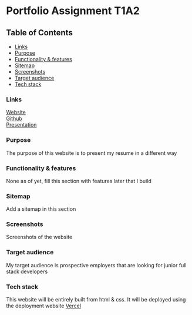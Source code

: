 # **Portfolio Assignment T1A2**

## **Table of Contents**

- [Links](#links)
- [Purpose](#purpose)
- [Functionality & features](#functionality--features)
- [Sitemap](#sitemap)
- [Screenshots](#screenshots)
- [Target audience](#target-audience)
- [Tech stack](#tech-stack)

### **Links**

[Website](https://zachariah-bunkum-shields-t1-a2.vercel.app/) <br>
[Github](https://github.com/zacbs/ZachariahBunkum-Shields_T1A2) <br>
[Presentation]() <br>

### **Purpose**

The purpose of this website is to present my resume in a different way

### **Functionality & features**

None as of yet, fill this section with features later that I build

### **Sitemap**

Add a sitemap in this section

### **Screenshots**

Screenshots of the website

### **Target audience**

My target audience is prospective employers that are looking for junior full stack developers

### **Tech stack**

This website will be entirely built from html & css. It will be deployed using the deployment website [Vercel](https://vercel.com/)
